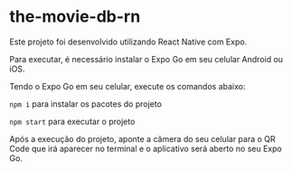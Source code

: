 # the-movie-db-rn

Este projeto foi desenvolvido utilizando React Native com Expo.

Para executar, é necessário instalar o Expo Go em seu celular Android ou iOS.

Tendo o Expo Go em seu celular, execute os comandos abaixo:

`npm i` para instalar os pacotes do projeto

`npm start` para executar o projeto

Após a execução do projeto, aponte a câmera do seu celular para o QR Code que irá aparecer no terminal e o aplicativo será aberto no seu Expo Go.
